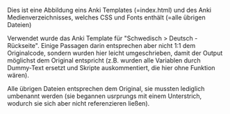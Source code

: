 Dies ist eine Abbildung eins Anki Templates (=index.html) und des Anki Medienverzeichnisses, welches CSS und Fonts enthält (=alle übrigen Dateien)

Verwendet wurde das Anki Template für "Schwedisch > Deutsch - Rückseite". Einige Passagen darin entsprechen aber nicht 1:1 dem Originalcode, sondern wurden hier leicht umgeschrieben, damit der Output möglichst dem Original entspricht (z.B. wurden alle Variablen durch Dummy-Text ersetzt und Skripte auskommentiert, die hier ohne Funktion wären).

Alle übrigen Dateien entsprechen dem Original, sie mussten lediglich umbenannt werden (sie begannen usrprungs mit einem Unterstrich, wodurch sie sich aber nicht referenzieren ließen).
